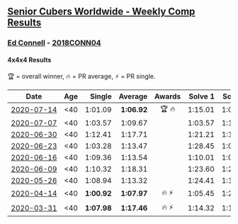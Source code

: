 <style>table {white-space: nowrap;}</style>

## [Senior Cubers Worldwide - Weekly Comp Results](/scw-comp/results/)
### [Ed Connell](README.md) - [2018CONN04](https://www.worldcubeassociation.org/persons/2018CONN04?event=444)
#### 4x4x4 Results

<span style="white-space: nowrap;">🏆 = overall winner</span>, <span style="white-space: nowrap;">🔥 = PR average</span>, <span style="white-space: nowrap;">⚡ = PR single</span>.

| Date | Age | Single | Average | Awards | Solve 1 | Solve 2 | Solve 3 | Solve 4 | Solve 5 | Video |
| :--: | :--: | --: | --: | :--: | --: | --: | --: | --: | --: | :-- |
| [2020-07-14](../../results/2020-07-14/444.md) | <40 | 1:01.09 | **1:06.92** | 🏆 🔥 | 1:15.01 | 1:09.65 | 1:01.09 | 1:08.07 | 1:03.05 | [Link](https://www.facebook.com/events/2729568740635198/permalink/2733790096879729) |
| [2020-07-07](../../results/2020-07-07/444.md) | <40 | 1:03.57 | 1:09.67 |  | 1:03.57 | 1:11.11 | 1:09.04 | 1:14.13 | 1:08.86 | [Link](https://www.facebook.com/events/307625317040136/permalink/310220113447323) |
| [2020-06-30](../../results/2020-06-30/444.md) | <40 | 1:12.41 | 1:17.71 |  | 1:21.21 | 1:18.09 | 1:25.12 | 1:12.41 | 1:13.82 | [Link](https://www.facebook.com/events/284746466306313/permalink/288099845970975) |
| [2020-06-23](../../results/2020-06-23/444.md) | <40 | 1:03.28 | 1:13.47 |  | 1:28.45 | 1:05.52 | 1:03.28 | 1:29.36 | 1:06.44 | [Link](https://www.facebook.com/events/268636114456043/permalink/272320587420929) |
| [2020-06-16](../../results/2020-06-16/444.md) | <40 | 1:09.36 | 1:13.54 |  | 1:10.01 | 1:09.36 | 1:16.51 | 1:14.10 | 1:25.04 | [Link](https://www.facebook.com/events/256188575607890/permalink/258972151996199) |
| [2020-06-09](../../results/2020-06-09/444.md) | <40 | 1:10.32 | 1:18.31 |  | 1:23.60 | 1:23.99 | 1:10.32 | 1:19.45 | 1:11.88 | [Link](https://www.facebook.com/events/1130228284009045/permalink/1133579520340588) |
| [2020-05-26](../../results/2020-05-26/444.md) | <40 | 1:08.94 | 1:13.32 |  | 1:24.41 | 1:18.44 | 1:09.98 | 1:11.54 | 1:08.94 | [Link](https://www.facebook.com/events/637852836799991/permalink/640330029885605) |
| [2020-04-14](../../results/2020-04-14/444.md) | <40 | **1:00.92** | **1:07.97** | 🔥 ⚡ | 1:05.45 | 1:20.49 | 1:11.06 | **1:00.92** | 1:07.41 | [Link](https://www.facebook.com/events/1400953806773430/permalink/1404450843090393) |
| [2020-03-31](../../results/2020-03-31/444.md) | <40 | **1:07.98** | **1:17.46** | 🔥 ⚡ | 1:14.32 | 1:16.85 | 1:21.20 | **1:07.98** | 1:30.00 | [Link](https://www.facebook.com/events/269276700734640/permalink/270625277266449) |


<!-- Global site tag (gtag.js) - Google Analytics -->
<script async src="https://www.googletagmanager.com/gtag/js?id=UA-86348435-3"></script>
<script>window.dataLayer = window.dataLayer || []; function gtag() {dataLayer.push(arguments);} gtag('js', new Date()); gtag('config', 'UA-86348435-3');</script>
